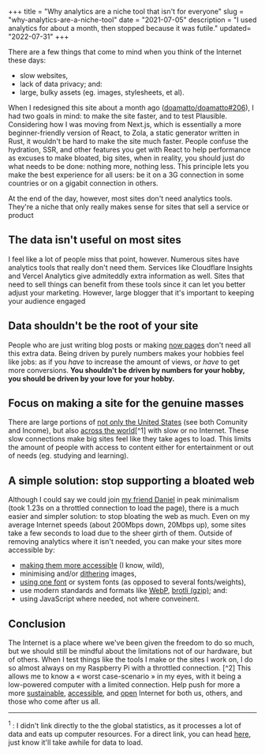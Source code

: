 +++
title = "Why analytics are a niche tool that isn't for everyone"
slug = "why-analytics-are-a-niche-tool"
date = "2021-07-05"
description = "I used analytics for about a month, then stopped because it was futile."
updated= "2022-07-31"
+++

There are a few things that come to mind when you think of the Internet these days:
- slow websites,
- lack of data privacy; and:
- large, bulky assets (eg. images, stylesheets, et al).

When I redesigned this site about a month ago ([doamatto/doamatto#206](https://github.com/doamatto/maatt.fr/pull/206)), I had two goals in mind: to make the site faster, and to test Plausible. Considering how I was moving from Next.js, which is essentially a more beginner-friendly version of React, to Zola, a static generator written in Rust, it wouldn't be hard to make the site much faster. People confuse the hydration, SSR, and other features you get with React to help performance as excuses to make bloated, big sites, when in reality, you should just do what needs to be done: nothing more, nothing less. This principle lets you make the best experience for all users: be it on a 3G connection in some countries or on a gigabit connection in others.

At the end of the day, however, most sites don't need analytics tools. They're a niche that only really makes sense for sites that sell a service or product

## The data isn't useful on most sites
I feel like a lot of people miss that point, however. Numerous sites have analytics tools that really don't need them. Services like Cloudflare Insights and Vercel Analytics give admiteddly extra information as well. Sites that need to sell things can benefit from these tools since it can let you better adjust your marketing. However, large blogger that it's important to keeping your audience engaged

## Data shouldn't be the root of your site
People who are just writing blog posts or making [now pages](https://nownownow.com/about) don't need all this extra data. Being driven by purely numbers makes your hobbies feel like jobs: as if you *have* to increase the amount of views, or *have* to get more conversions. **You shouldn't be driven by numbers for your hobby, you should be driven by your love for your hobby.**

## Focus on making a site for the genuine masses
There are large portions of [not only the United States](https://www.pewresearch.org/internet/fact-sheet/internet-broadband/#who-has-home-broadband) (see both Comunity and Income), but also [across the world](https://www.measurementlab.net/visualizations/)[^1] with slow or no Internet. These slow connections make big sites feel like they take ages to load. This limits the amount of people with access to content either for entertainment or out of needs (eg. studying and learning).

## A simple solution: stop supporting a bloated web
Although I could say we could join [my friend Daniel](https://daniel.cafe/) in peak minimalism (took 1.23s on a throttled connection to load the page), there is a much easier and simpler solution: to stop bloating the web as much. Even on my average Internet speeds (about 200Mbps down, 20Mbps up), some sites take a few seconds to load due to the sheer girth of them. Outside of removing analytics where it isn't needed, you can make your sites more accessible by:
- [making them more accessible](https://www.a11yproject.com/) (I know, wild),
- minimising and/or [dithering](https://www.cs.princeton.edu/courses/archive/fall00/cs426/lectures/dither/dither.pdf) images,
- [using one font](https://web.dev/font-best-practices/) or system fonts (as opposed to several fonts/weights),
- use modern standards and formats like [WebP](https://web.dev/serve-images-webp/), [brotli (gzip)](https://web.dev/codelab-text-compression-brotli/); and:
- using JavaScript where needed, not where conveinent.

## Conclusion
The Internet is a place where we've been given the freedom to do so much, but we should still be mindful about the limitations not of our hardware, but of others. When I test things like the tools I make or the sites I work on, I do so almost always on my Raspberry Pi with a throttled connection. [^2] This allows me to know a « worst case-scenario » in my eyes, with it being a low-powered computer with a limited connection. Help push for more a more [sustainable](https://www.sustainablewebmanifesto.com/), [accessible](https://www.a11yproject.com/values/), and [open](https://www.mozilla.org/en-US/about/manifesto/) Internet for both us, others, and those who come after us all.

---

<sup id="1">1</sup> : I didn't link directly to the the global statistics, as it processes a lot of data and eats up computer resources. For a direct link, you can head [here](https://datastudio.google.com/s/r6ZnlTmHfwE), just know it'll take awhile for data to load.
